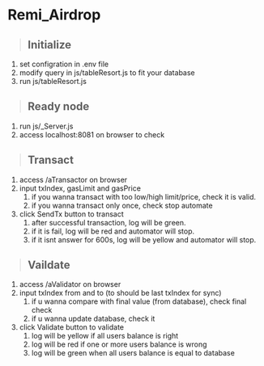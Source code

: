 # Remi_Airdrop

> ## Initialize
1. set configration in .env file
2. modify query in js/tableResort.js to fit your database
3. run js/tableResort.js

> ## Ready node
1. run js/_Server.js
2. access localhost:8081 on browser to check

> ## Transact
1. access /aTransactor on browser
2. input txIndex, gasLimit and gasPrice
    1. if you wanna transact with too low/high limit/price, check it is valid.
    2. if you wanna transact only once, check stop automate
3. click SendTx button to transact
    1. after successful transaction, log will be green.
    2. if it is fail, log will be red and automator will stop.
    3. if it isnt answer for 600s, log will be yellow and automator will stop.

> ## Vaildate
1. access /aValidator on browser
2. input txIndex from and to (to should be last txIndex for sync)
    1. if u wanna compare with final value (from database), check final check
    2. if u wanna update database, check it
3. click Validate button to validate  
    1. log will be yellow if all users balance is right
    2. log will be red if one or more users balance is wrong
    3. log will be green when all users balance is equal to database